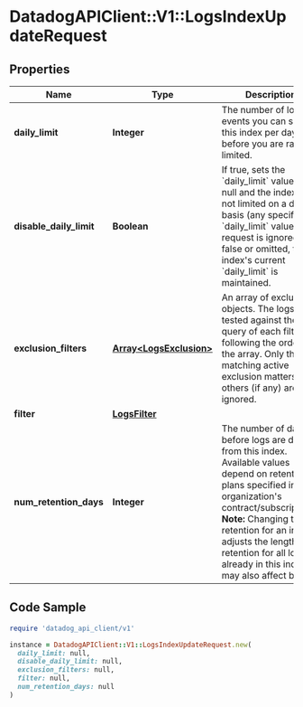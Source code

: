 # DatadogAPIClient::V1::LogsIndexUpdateRequest

## Properties

| Name | Type | Description | Notes |
| ---- | ---- | ----------- | ----- |
| **daily_limit** | **Integer** | The number of log events you can send in this index per day before you are rate-limited. | [optional] |
| **disable_daily_limit** | **Boolean** | If true, sets the &#x60;daily_limit&#x60; value to null and the index is not limited on a daily basis (any specified &#x60;daily_limit&#x60; value in the request is ignored). If false or omitted, the index&#39;s current &#x60;daily_limit&#x60; is maintained. | [optional] |
| **exclusion_filters** | [**Array&lt;LogsExclusion&gt;**](LogsExclusion.md) | An array of exclusion objects. The logs are tested against the query of each filter, following the order of the array. Only the first matching active exclusion matters, others (if any) are ignored. | [optional] |
| **filter** | [**LogsFilter**](LogsFilter.md) |  |  |
| **num_retention_days** | **Integer** | The number of days before logs are deleted from this index. Available values depend on retention plans specified in your organization&#39;s contract/subscriptions.  **Note:** Changing the retention for an index adjusts the length of retention for all logs already in this index. It may also affect billing. | [optional] |

## Code Sample

```ruby
require 'datadog_api_client/v1'

instance = DatadogAPIClient::V1::LogsIndexUpdateRequest.new(
  daily_limit: null,
  disable_daily_limit: null,
  exclusion_filters: null,
  filter: null,
  num_retention_days: null
)
```

